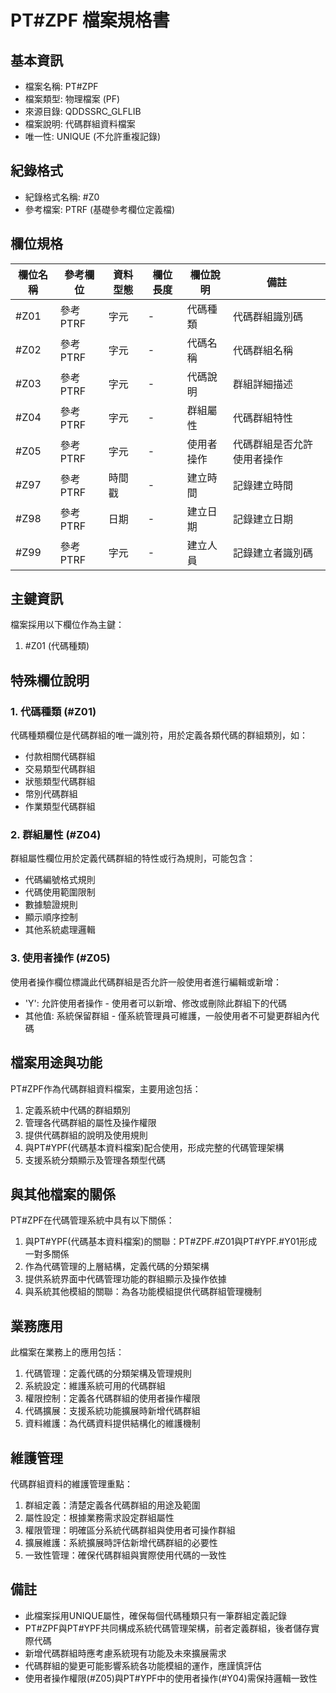 # PT#ZPF 檔案規格書

## 基本資訊
- 檔案名稱: PT#ZPF
- 檔案類型: 物理檔案 (PF)
- 來源目錄: QDDSSRC_GLFLIB
- 檔案說明: 代碼群組資料檔案
- 唯一性: UNIQUE (不允許重複記錄)

## 紀錄格式
- 紀錄格式名稱: #Z0
- 參考檔案: PTRF (基礎參考欄位定義檔)

## 欄位規格
| 欄位名稱 | 參考欄位 | 資料型態 | 欄位長度 | 欄位說明 | 備註 |
|---------|---------|---------|---------|---------|------|
| #Z01 | 參考PTRF | 字元 | - | 代碼種類 | 代碼群組識別碼 |
| #Z02 | 參考PTRF | 字元 | - | 代碼名稱 | 代碼群組名稱 |
| #Z03 | 參考PTRF | 字元 | - | 代碼說明 | 群組詳細描述 |
| #Z04 | 參考PTRF | 字元 | - | 群組屬性 | 代碼群組特性 |
| #Z05 | 參考PTRF | 字元 | - | 使用者操作 | 代碼群組是否允許使用者操作 |
| #Z97 | 參考PTRF | 時間戳 | - | 建立時間 | 記錄建立時間 |
| #Z98 | 參考PTRF | 日期 | - | 建立日期 | 記錄建立日期 |
| #Z99 | 參考PTRF | 字元 | - | 建立人員 | 記錄建立者識別碼 |

## 主鍵資訊
檔案採用以下欄位作為主鍵：
1. #Z01 (代碼種類)

## 特殊欄位說明
### 1. 代碼種類 (#Z01)
代碼種類欄位是代碼群組的唯一識別符，用於定義各類代碼的群組類別，如：
- 付款相關代碼群組
- 交易類型代碼群組
- 狀態類型代碼群組
- 幣別代碼群組
- 作業類型代碼群組

### 2. 群組屬性 (#Z04)
群組屬性欄位用於定義代碼群組的特性或行為規則，可能包含：
- 代碼編號格式規則
- 代碼使用範圍限制
- 數據驗證規則
- 顯示順序控制
- 其他系統處理邏輯

### 3. 使用者操作 (#Z05)
使用者操作欄位標識此代碼群組是否允許一般使用者進行編輯或新增：
- 'Y': 允許使用者操作 - 使用者可以新增、修改或刪除此群組下的代碼
- 其他值: 系統保留群組 - 僅系統管理員可維護，一般使用者不可變更群組內代碼

## 檔案用途與功能
PT#ZPF作為代碼群組資料檔案，主要用途包括：
1. 定義系統中代碼的群組類別
2. 管理各代碼群組的屬性及操作權限
3. 提供代碼群組的說明及使用規則
4. 與PT#YPF(代碼基本資料檔案)配合使用，形成完整的代碼管理架構
5. 支援系統分類顯示及管理各類型代碼

## 與其他檔案的關係
PT#ZPF在代碼管理系統中具有以下關係：
1. 與PT#YPF(代碼基本資料檔案)的關聯：PT#ZPF.#Z01與PT#YPF.#Y01形成一對多關係
2. 作為代碼管理的上層結構，定義代碼的分類架構
3. 提供系統界面中代碼管理功能的群組顯示及操作依據
4. 與系統其他模組的關聯：為各功能模組提供代碼群組管理機制

## 業務應用
此檔案在業務上的應用包括：
1. 代碼管理：定義代碼的分類架構及管理規則
2. 系統設定：維護系統可用的代碼群組
3. 權限控制：定義各代碼群組的使用者操作權限
4. 代碼擴展：支援系統功能擴展時新增代碼群組
5. 資料維護：為代碼資料提供結構化的維護機制

## 維護管理
代碼群組資料的維護管理重點：
1. 群組定義：清楚定義各代碼群組的用途及範圍
2. 屬性設定：根據業務需求設定群組屬性
3. 權限管理：明確區分系統代碼群組與使用者可操作群組
4. 擴展維護：系統擴展時評估新增代碼群組的必要性
5. 一致性管理：確保代碼群組與實際使用代碼的一致性

## 備註
- 此檔案採用UNIQUE屬性，確保每個代碼種類只有一筆群組定義記錄
- PT#ZPF與PT#YPF共同構成系統代碼管理架構，前者定義群組，後者儲存實際代碼
- 新增代碼群組時應考慮系統現有功能及未來擴展需求
- 代碼群組的變更可能影響系統各功能模組的運作，應謹慎評估
- 使用者操作權限(#Z05)與PT#YPF中的使用者操作(#Y04)需保持邏輯一致性 